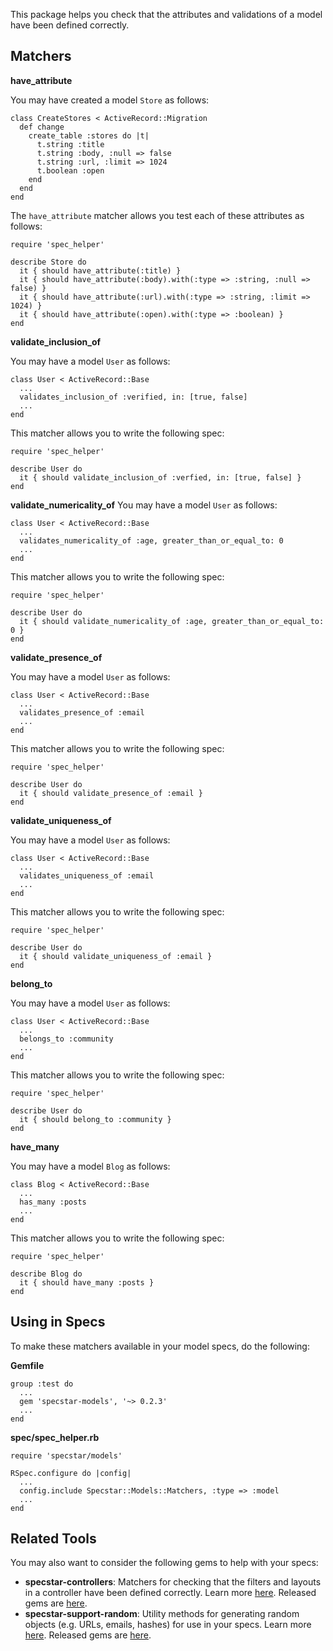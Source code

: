 This package helps you check that the attributes and validations of a model have been defined correctly.

Matchers
--------

**have_attribute**

You may have created a model `Store` as follows:

    class CreateStores < ActiveRecord::Migration
      def change
        create_table :stores do |t|
          t.string :title
          t.string :body, :null => false
          t.string :url, :limit => 1024
          t.boolean :open
        end
      end
    end

The `have_attribute` matcher allows you test each of these attributes as follows:

    require 'spec_helper'

    describe Store do
      it { should have_attribute(:title) }
      it { should have_attribute(:body).with(:type => :string, :null => false) }
      it { should have_attribute(:url).with(:type => :string, :limit => 1024) }
      it { should have_attribute(:open).with(:type => :boolean) }
    end

**validate_inclusion_of**

You may have a model `User` as follows:

    class User < ActiveRecord::Base
      ...
      validates_inclusion_of :verified, in: [true, false]
      ...
    end

This matcher allows you to write the following spec:

    require 'spec_helper'

    describe User do
      it { should validate_inclusion_of :verfied, in: [true, false] }
    end

**validate_numericality_of**
You may have a model `User` as follows:

    class User < ActiveRecord::Base
      ...
      validates_numericality_of :age, greater_than_or_equal_to: 0
      ...
    end

This matcher allows you to write the following spec:

    require 'spec_helper'

    describe User do
      it { should validate_numericality_of :age, greater_than_or_equal_to: 0 }
    end

**validate_presence_of**

You may have a model `User` as follows:

    class User < ActiveRecord::Base
      ...
      validates_presence_of :email
      ...
    end

This matcher allows you to write the following spec:

    require 'spec_helper'

    describe User do
      it { should validate_presence_of :email }
    end

**validate_uniqueness_of**

You may have a model `User` as follows:

    class User < ActiveRecord::Base
      ...
      validates_uniqueness_of :email
      ...
    end

This matcher allows you to write the following spec:

    require 'spec_helper'

    describe User do
      it { should validate_uniqueness_of :email }
    end

**belong_to**

You may have a model `User` as follows:

    class User < ActiveRecord::Base
      ...
      belongs_to :community
      ...
    end

This matcher allows you to write the following spec:

    require 'spec_helper'

    describe User do
      it { should belong_to :community }
    end

**have_many**

You may have a model `Blog` as follows:

    class Blog < ActiveRecord::Base
      ...
      has_many :posts
      ...
    end

This matcher allows you to write the following spec:

    require 'spec_helper'

    describe Blog do
      it { should have_many :posts }
    end

Using in Specs
--------------
To make these matchers available in your model specs, do the following:

**Gemfile**

    group :test do
      ...
      gem 'specstar-models', '~> 0.2.3'
      ...
    end

**spec/spec_helper.rb**

    require 'specstar/models'

    RSpec.configure do |config|
      ...
      config.include Specstar::Models::Matchers, :type => :model
      ...
    end


Related Tools
-------------
You may also want to consider the following gems to help with your specs:
 
* **specstar-controllers**: Matchers for checking that the filters and layouts in a controller have been defined correctly. Learn more [here](https://github.com/sujoyg/specstar-controllers 'Github'). Released gems are [here](http://rubygems.org/gems/specstar-controllers). 
* **specstar-support-random**: Utility methods for generating random objects (e.g. URLs, emails, hashes) for use in your specs. Learn more [here](https://github.com/sujoyg/specstar-support-random 'Github'). Released gems are [here](http://rubygems.org/gems/specstar-support-random).

 